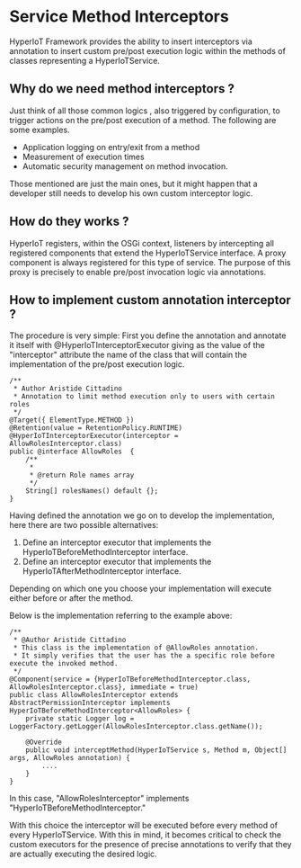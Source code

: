 # Service Method Interceptors [](id=hyperiot-service-method-interceptors)

HyperIoT Framework provides the ability to insert interceptors via annotation to insert custom pre/post execution logic within the methods of classes representing a HyperIoTService.

## Why do we need method interceptors ?

Just think of all those common logics , also triggered by configuration, to trigger actions on the pre/post execution of a method. The following are some examples.

* Application logging on entry/exit from a method 
* Measurement of execution times 
* Automatic security management on method invocation.

Those mentioned are just the main ones, but it might happen that a developer still needs to develop his own custom interceptor logic.

## How do they works ?

HyperIoT registers, within the OSGi context, listeners by intercepting all registered components that extend the HyperIoTService interface. A proxy component is always registered for this type of service. The purpose of this proxy is precisely to enable pre/post invocation logic via annotations.

## How to implement custom annotation interceptor ?

The procedure is very simple: First you define the annotation and annotate it itself with @HyperIoTInterceptorExecutor giving as the value of the "interceptor" attribute the name of the class that will contain the implementation of the pre/post execution logic.

```
/**
 * Author Aristide Cittadino
 * Annotation to limit method execution only to users with certain roles
 */
@Target({ ElementType.METHOD })
@Retention(value = RetentionPolicy.RUNTIME)
@HyperIoTInterceptorExecutor(interceptor = AllowRolesInterceptor.class)
public @interface AllowRoles  {
    /**
     *
     * @return Role names array
     */
    String[] rolesNames() default {};
}
```
Having defined the annotation we go on to develop the implementation, here there are two possible alternatives:

1. Define an interceptor executor that implements the HyperIoTBeforeMethodInterceptor interface.
2. Define an interceptor executor that implements the HyperIoTAfterMethodInterceptor interface.

Depending on which one you choose your implementation will execute either before or after the method.

Below is the implementation referring to the example above:

```
/**
 * @Author Aristide Cittadino
 * This class is the implementation of @AllowRoles annotation.
 * It simply verifies that the user has the a specific role before execute the invoked method.
 */
@Component(service = {HyperIoTBeforeMethodInterceptor.class, AllowRolesInterceptor.class}, immediate = true)
public class AllowRolesInterceptor extends AbstractPermissionInterceptor implements HyperIoTBeforeMethodInterceptor<AllowRoles> {
    private static Logger log = LoggerFactory.getLogger(AllowRolesInterceptor.class.getName());

    @Override
    public void interceptMethod(HyperIoTService s, Method m, Object[] args, AllowRoles annotation) {
        ....
    }
}
```

In this case, "AllowRolesInterceptor" implements "HyperIoTBeforeMethodInterceptor."

With this choice the interceptor will be executed before every method of every HyperIoTService. With this in mind, it becomes critical to check the custom executors for the presence of precise annotations to verify that they are actually executing the desired logic.
